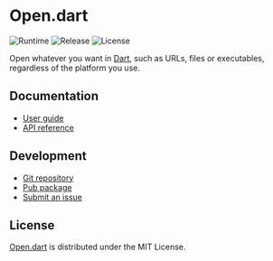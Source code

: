 # Open.dart
![Runtime](https://img.shields.io/badge/dart-%3E%3D2.7-brightgreen.svg) ![Release](https://img.shields.io/pub/v/open.svg) ![License](https://img.shields.io/badge/license-MIT-blue.svg)

Open whatever you want in [Dart](https://dart.dev), such as URLs, files or executables, regardless of the platform you use.

## Documentation
- [User guide](https://dev.belin.io/open.dart)
- [API reference](https://dev.belin.io/open.dart/api)

## Development
- [Git repository](https://github.com/cedx/open.dart)
- [Pub package](https://pub.dev/packages/open)
- [Submit an issue](https://github.com/cedx/open.dart/issues)

## License
[Open.dart](https://dev.belin.io/open.dart) is distributed under the MIT License.
